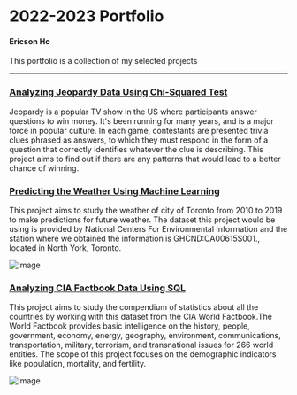 # 2022-2023 Portfolio
#### Ericson Ho
This portfolio is a collection of my selected projects
***

### [Analyzing Jeopardy Data Using Chi-Squared Test](https://github.com/ChungYuEricson/ChungYuEricson-Portfolio/blob/main/JEOPARDY/Jeopardy.ipynb)

Jeopardy is a popular TV show in the US where participants answer questions to win money. It's been running for many years, and is a major force in popular culture. In each game, contestants are presented trivia clues phrased as answers, to which they must respond in the form of a question that correctly identifies whatever the clue is describing. This project aims to find out if there are any patterns that would lead to a better chance of winning.

### [Predicting the Weather Using Machine Learning](https://github.com/ChungYuEricson/ChungYuEricson-Portfolio/blob/main/weather_forcast/Weather_Prediction%20.ipynb)

This project aims to study the weather of city of Toronto from 2010 to 2019 to make predictions for future weather. The dataset this project would be using is provided by National Centers For Environmental Information and the station where we obtained the information is GHCND:CA00615S001., located in North York, Toronto.

![image](https://user-images.githubusercontent.com/119868506/205662959-8fde9cf2-22ea-4cdf-8c27-e156073c11d4.png)


### [Analyzing CIA Factbook Data Using SQL](https://github.com/ChungYuEricson/ChungYuEricson-Portfolio/blob/main/Analyzing%20CIA%20Factbook%20Data/CIA_World_Factbook_SQL.ipynb)

This project aims to study the compendium of statistics about all the countries by working with this dataset from the CIA World Factbook.The World Factbook provides basic intelligence on the history, people, government, economy, energy, geography, environment, communications, transportation, military, terrorism, and transnational issues for 266 world entities. The scope of this project focuses on the demographic indicators like population, mortality, and fertility.

![image](https://user-images.githubusercontent.com/119868506/205662116-ab5277c3-a241-4abe-86e5-d10e26f1d8a2.png)
